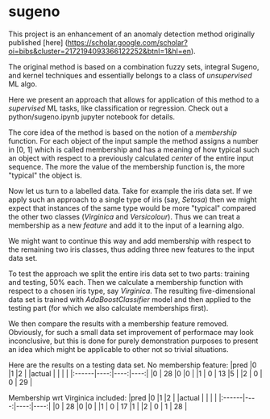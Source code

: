 # sugeno
This project is an enhancement of an anomaly detection method originally published [here]
(https://scholar.google.com/scholar?oi=bibs&cluster=2172194093366122252&btnI=1&hl=en).

The original method is based on a combination fuzzy sets, integral Sugeno, and kernel techniques and essentially belongs to a class of _unsupervised_ ML algo.

Here we present an approach that allows for application of this method to a _supervised_ ML tasks, like classification or regression. Check out a python/sugeno.ipynb jupyter notebook for details.

The core idea of the method is based on the notion of a _membership_ function. For each object of the input sample the method assigns a number in \[0, 1\] which is called membership and has a meaning of how typical such an object with respect to a previously calculated _center_ of the entire input sequence. The more the value of the membership function is, the more "typical" the object is.

Now let us turn to a labelled data. Take for example the iris data set. If we apply such an approach to a single type of iris (say, _Setosa_) then we might expect that instances of the same type would be more "typical" compared the other two classes (_Virginica_ and _Versicolour_). Thus we can treat a membership as a new _feature_ and add it to the input of a learning algo.

We might want to continue this way and add membership with respect to the remaining two iris classes, thus adding three new features to the input data set.

To test the approach we split the entire iris data set to two parts: training and testing, 50% each. Then we calculate a membership function with respect to a chosen iris type, say _Virginica_. The resulting five-dimensional data set is trained with _AdaBoostClassifier_ model and then applied to the testing part (for which we also calculate memberships first). 

We then compare the results with a membership feature removed. Obviously, for such a small data set improvement of performace may look inconclusive, but this is done for purely demonstration purposes to present an idea which might be applicable to other not so trivial situations.

Here are the results on a testing data set.
No membership feature:
|pred	  |0	  |1	  |2    |
|actual	|     |     |		  |
|:------|----:|----:|----:|
|0	    |  28	|0	  |0    |
|1	    |  0	|  13	|5    |
|2	    |  0	|  0	|  29 | 

Membership wrt Virginica included:
|pred	  |0	  |1	  |2    |
|actual	|     |     |		  |
|:------|----:|----:|----:|
|0	    |  28	|0	  |0    |
|1	    |  0	|  17	|1    |
|2	    |  0	|  1	|  28 | 


